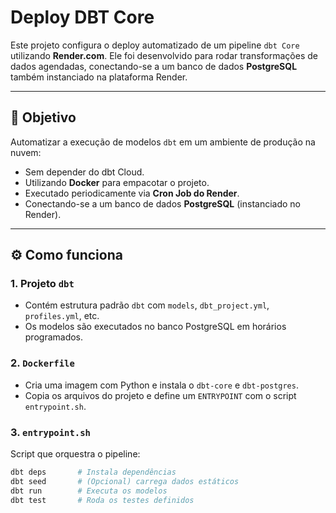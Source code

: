 

# Deploy DBT Core

Este projeto configura o deploy automatizado de um pipeline `dbt Core` utilizando **Render.com**. Ele foi desenvolvido para rodar transformações de dados agendadas, conectando-se a um banco de dados **PostgreSQL** também instanciado na plataforma Render.

---

## 🎯 Objetivo

Automatizar a execução de modelos `dbt` em um ambiente de produção na nuvem:

- Sem depender do dbt Cloud.
- Utilizando **Docker** para empacotar o projeto.
- Executado periodicamente via **Cron Job do Render**.
- Conectando-se a um banco de dados **PostgreSQL** (instanciado no Render).

---

## ⚙️ Como funciona

### 1. Projeto `dbt`

- Contém estrutura padrão `dbt` com `models`, `dbt_project.yml`, `profiles.yml`, etc.
- Os modelos são executados no banco PostgreSQL em horários programados.

### 2. `Dockerfile`

- Cria uma imagem com Python e instala o `dbt-core` e `dbt-postgres`.
- Copia os arquivos do projeto e define um `ENTRYPOINT` com o script `entrypoint.sh`.

### 3. `entrypoint.sh`

Script que orquestra o pipeline:

```bash
dbt deps       # Instala dependências
dbt seed       # (Opcional) carrega dados estáticos
dbt run        # Executa os modelos
dbt test       # Roda os testes definidos
